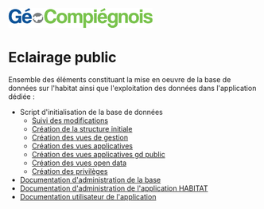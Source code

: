 ![picto](/doc/img/Logo_web-GeoCompiegnois.png)

# Eclairage public

Ensemble des éléments constituant la mise en oeuvre de la base de données sur l'habitat ainsi que l'exploitation des données dans l'application dédiée :

- Script d'initialisation de la base de données
  * [Suivi des modifications](sql/habitat_00_trace.sql)
  * [Création  de la structure initiale](sql/habitat_10_squelette.sql)
  * [Création des vues de gestion](sql/habitat_20_vues_gestion.sql)
  * [Création des vues applicatives](sql/habitat_21_vues_xapps.sql)
  * [Création des vues applicatives gd public](sql/habitat_22_vues_xapps_public.sql)
  * [Création des vues open data](sql/habitat_23_vues_xopendata.sql)
  * [Création des privilèges](sql/habitat_99_grant.sql)
- [Documentation d'administration de la base](doc/doc_admin_bd_hab.md)
- [Documentation d'administration de l'application HABITAT](doc/doc_admin_app_hab.md)
- [Documentation utilisateur de l'application](doc/doc_user_app_hab.md)
